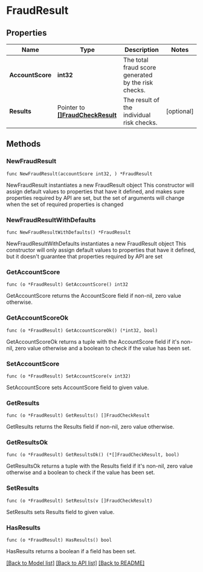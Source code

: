 # FraudResult

## Properties

Name | Type | Description | Notes
------------ | ------------- | ------------- | -------------
**AccountScore** | **int32** | The total fraud score generated by the risk checks. | 
**Results** | Pointer to [**[]FraudCheckResult**](FraudCheckResult.md) | The result of the individual risk checks. | [optional] 

## Methods

### NewFraudResult

`func NewFraudResult(accountScore int32, ) *FraudResult`

NewFraudResult instantiates a new FraudResult object
This constructor will assign default values to properties that have it defined,
and makes sure properties required by API are set, but the set of arguments
will change when the set of required properties is changed

### NewFraudResultWithDefaults

`func NewFraudResultWithDefaults() *FraudResult`

NewFraudResultWithDefaults instantiates a new FraudResult object
This constructor will only assign default values to properties that have it defined,
but it doesn't guarantee that properties required by API are set

### GetAccountScore

`func (o *FraudResult) GetAccountScore() int32`

GetAccountScore returns the AccountScore field if non-nil, zero value otherwise.

### GetAccountScoreOk

`func (o *FraudResult) GetAccountScoreOk() (*int32, bool)`

GetAccountScoreOk returns a tuple with the AccountScore field if it's non-nil, zero value otherwise
and a boolean to check if the value has been set.

### SetAccountScore

`func (o *FraudResult) SetAccountScore(v int32)`

SetAccountScore sets AccountScore field to given value.


### GetResults

`func (o *FraudResult) GetResults() []FraudCheckResult`

GetResults returns the Results field if non-nil, zero value otherwise.

### GetResultsOk

`func (o *FraudResult) GetResultsOk() (*[]FraudCheckResult, bool)`

GetResultsOk returns a tuple with the Results field if it's non-nil, zero value otherwise
and a boolean to check if the value has been set.

### SetResults

`func (o *FraudResult) SetResults(v []FraudCheckResult)`

SetResults sets Results field to given value.

### HasResults

`func (o *FraudResult) HasResults() bool`

HasResults returns a boolean if a field has been set.


[[Back to Model list]](../README.md#documentation-for-models) [[Back to API list]](../README.md#documentation-for-api-endpoints) [[Back to README]](../README.md)


